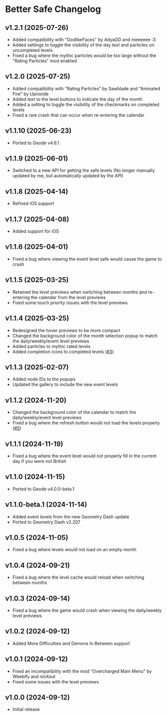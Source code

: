# Better Safe Changelog
## v1.2.1 (2025-07-26)
- Added compatibility with "GodlikeFaces" by AdyaGD and meeeeee :3
- Added settings to toggle the visibility of the day text and particles on uncompleted levels
- Fixed a bug where the mythic particles would be too large without the "Rating Particles" mod enabled

## v1.2.0 (2025-07-25)
- Added compatibility with "Rating Particles" by Sawblade and "Animated Fire" by Uproxide
- Added text to the level buttons to indicate the day of the month
- Added a setting to toggle the visibility of the checkmarks on completed levels
- Fixed a rare crash that can occur when re-entering the calendar

## v1.1.10 (2025-06-23)
- Ported to Geode v4.6.1

## v1.1.9 (2025-06-01)
- Switched to a new API for getting the safe levels (No longer manually updated by me, but automatically updated by the API)

## v1.1.8 (2025-04-14)
- Refined iOS support

## v1.1.7 (2025-04-08)
- Added support for iOS

## v1.1.6 (2025-04-01)
- Fixed a bug where viewing the event level safe would cause the game to crash

## v1.1.5 (2025-03-25)
- Retained the level previews when switching between months and re-entering the calendar from the level previews
- Fixed some touch priority issues with the level previews

## v1.1.4 (2025-03-25)
- Redesigned the hover previews to be more compact
- Changed the background color of the month selection popup to match the daily/weekly/event level previews
- Added particles to mythic rated levels
- Added completion icons to completed levels ([#3](https://github.com/hiimjasmine00/BetterSafe/issues/3))

## v1.1.3 (2025-02-07)
- Added node IDs to the popups
- Updated the gallery to include the new event levels

## v1.1.2 (2024-11-20)
- Changed the background color of the calendar to match the daily/weekly/event level previews
- Fixed a bug where the refresh button would not load the levels properly ([#5](https://github.com/hiimjasmine00/BetterSafe/issues/5))

## v1.1.1 (2024-11-19)
- Fixed a bug where the event level would not properly fill in the current day if you were not British

## v1.1.0 (2024-11-15)
- Ported to Geode v4.0.0-beta.1

## v1.1.0-beta.1 (2024-11-14)
- Added event levels from the new Geometry Dash update
- Ported to Geometry Dash v2.207

## v1.0.5 (2024-11-05)
- Fixed a bug where levels would not load on an empty month

## v1.0.4 (2024-09-21)
- Fixed a bug where the level cache would reload when switching between months

## v1.0.3 (2024-09-14)
- Fixed a bug where the game would crash when viewing the daily/weekly level previews

## v1.0.2 (2024-09-12)
- Added More Difficulties and Demons In Between support

## v1.0.1 (2024-09-12)
- Fixed an incompatibility with the mod "Overcharged Main Menu" by Weebify and ninXout
- Fixed some issues with the level previews

## v1.0.0 (2024-09-12)
- Initial release